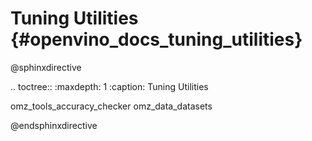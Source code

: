 # Tuning Utilities {#openvino_docs_tuning_utilities}

@sphinxdirective

.. toctree::
   :maxdepth: 1
   :caption: Tuning Utilities
   
   omz_tools_accuracy_checker
   omz_data_datasets

@endsphinxdirective